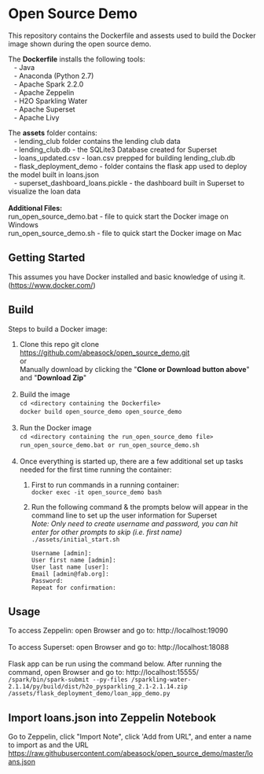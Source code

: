# Open Source Demo

This repository contains the Dockerfile and assests used to build the Docker image shown during the open source demo.

The **Dockerfile** installs the following tools: <br>
&nbsp;&nbsp;&nbsp;- Java <br>
&nbsp;&nbsp;&nbsp;- Anaconda (Python 2.7) <br>
&nbsp;&nbsp;&nbsp;- Apache Spark 2.2.0 <br>
&nbsp;&nbsp;&nbsp;- Apache Zeppelin <br>
&nbsp;&nbsp;&nbsp;- H2O Sparkling Water <br>
&nbsp;&nbsp;&nbsp;- Apache Superset <br>
&nbsp;&nbsp;&nbsp;- Apache Livy <br>

The **assets** folder contains: <br>
&nbsp;&nbsp;&nbsp;- lending_club folder contains the lending club data <br>
&nbsp;&nbsp;&nbsp;- lending_club.db - the SQLite3 Database created for Superset <br>
&nbsp;&nbsp;&nbsp;- loans_updated.csv - loan.csv prepped for building lending_club.db <br>
&nbsp;&nbsp;&nbsp;- flask_deployment_demo - folder contains the flask app used to deploy the model built in loans.json <br>
&nbsp;&nbsp;&nbsp;- superset_dashboard_loans.pickle - the dashboard built in Superset to visualize the loan data <br>
<br>
**Additional Files:** <br>
run_open_source_demo.bat - file to quick start the Docker image on Windows
<br>
run_open_source_demo.sh - file to quick start the Docker image on Mac

## Getting Started
This assumes you have Docker installed and basic knowledge of using it. 
<Docker>(https://www.docker.com/)

## Build
Steps to build a Docker image: <br>
1. Clone this repo
	git clone https://github.com/abeasock/open_source_demo.git <br>
	or <br>
	Manually download by clicking the "**Clone or Download button above**" and "**Download Zip**" <br><br>
2. Build the image <br>
   `cd <directory containing the Dockerfile>` <br>
   `docker build open_source_demo open_source_demo` <br><br>
3. Run the Docker image <br>
   `cd <directory containing the run_open_source_demo file>` <br>
   `run_open_source_demo.bat or run_open_source_demo.sh` <br><br>
4. Once everything is started up, there are a few additional set up tasks needed for the first time running the container: <br>
	1. First to run commands in a running container: <br>
	   `docker exec -it open_source_demo bash`
	2. Run the following command & the prompts below will appear in the command line to set up the user information for Superset <br>
	   *Note: Only need to create username and password, you can hit enter for other prompts to skip (i.e. first name)* <br>
	   `./assets/initial_start.sh` <br>
	   
	   ```
	   Username [admin]: 
	   User first name [admin]:
	   User last name [user]:
	   Email [admin@fab.org]:
	   Password:
	   Repeat for confirmation:
	   ```

## Usage
To access Zeppelin: open Browser and go to: http://localhost:19090 <br><br>
To access Superset: open Browser and go to: http://localhost:18088 <br><br>
Flask app can be run using the command below. After running the command, open Browser and go to: http://localhost:15555/ <br>
`/spark/bin/spark-submit --py-files /sparkling-water-2.1.14/py/build/dist/h2o_pysparkling_2.1-2.1.14.zip /assets/flask_deployment_demo/loan_app_demo.py`

## Import loans.json into Zeppelin Notebook
Go to Zeppelin, click "Import Note", click 'Add from URL", and enter a name to import as and the URL https://raw.githubusercontent.com/abeasock/open_source_demo/master/loans.json
